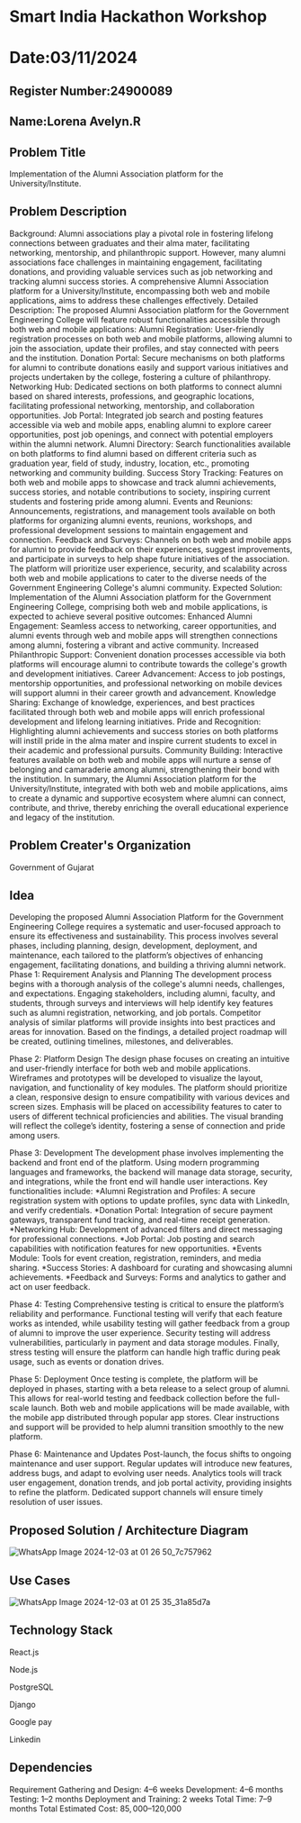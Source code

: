 # Smart India Hackathon Workshop
# Date:03/11/2024
## Register Number:24900089
## Name:Lorena Avelyn.R
## Problem Title
Implementation of the Alumni Association platform for the University/Institute.
## Problem Description
Background: Alumni associations play a pivotal role in fostering lifelong connections between graduates and their alma mater, facilitating networking, mentorship, and philanthropic support. However, many alumni associations face challenges in maintaining engagement, facilitating donations, and providing valuable services such as job networking and tracking alumni success stories. A comprehensive Alumni Association platform for a University/Institute, encompassing both web and mobile applications, aims to address these challenges effectively. Detailed Description: The proposed Alumni Association platform for the Government Engineering College will feature robust functionalities accessible through both web and mobile applications: Alumni Registration: User-friendly registration processes on both web and mobile platforms, allowing alumni to join the association, update their profiles, and stay connected with peers and the institution. Donation Portal: Secure mechanisms on both platforms for alumni to contribute donations easily and support various initiatives and projects undertaken by the college, fostering a culture of philanthropy. Networking Hub: Dedicated sections on both platforms to connect alumni based on shared interests, professions, and geographic locations, facilitating professional networking, mentorship, and collaboration opportunities. Job Portal: Integrated job search and posting features accessible via web and mobile apps, enabling alumni to explore career opportunities, post job openings, and connect with potential employers within the alumni network. Alumni Directory: Search functionalities available on both platforms to find alumni based on different criteria such as graduation year, field of study, industry, location, etc., promoting networking and community building. Success Story Tracking: Features on both web and mobile apps to showcase and track alumni achievements, success stories, and notable contributions to society, inspiring current students and fostering pride among alumni. Events and Reunions: Announcements, registrations, and management tools available on both platforms for organizing alumni events, reunions, workshops, and professional development sessions to maintain engagement and connection. Feedback and Surveys: Channels on both web and mobile apps for alumni to provide feedback on their experiences, suggest improvements, and participate in surveys to help shape future initiatives of the association. The platform will prioritize user experience, security, and scalability across both web and mobile applications to cater to the diverse needs of the Government Engineering College's alumni community. Expected Solution: Implementation of the Alumni Association platform for the Government Engineering College, comprising both web and mobile applications, is expected to achieve several positive outcomes: Enhanced Alumni Engagement: Seamless access to networking, career opportunities, and alumni events through web and mobile apps will strengthen connections among alumni, fostering a vibrant and active community. Increased Philanthropic Support: Convenient donation processes accessible via both platforms will encourage alumni to contribute towards the college's growth and development initiatives. Career Advancement: Access to job postings, mentorship opportunities, and professional networking on mobile devices will support alumni in their career growth and advancement. Knowledge Sharing: Exchange of knowledge, experiences, and best practices facilitated through both web and mobile apps will enrich professional development and lifelong learning initiatives. Pride and Recognition: Highlighting alumni achievements and success stories on both platforms will instill pride in the alma mater and inspire current students to excel in their academic and professional pursuits. Community Building: Interactive features available on both web and mobile apps will nurture a sense of belonging and camaraderie among alumni, strengthening their bond with the institution. In summary, the Alumni Association platform for the University/Institute, integrated with both web and mobile applications, aims to create a dynamic and supportive ecosystem where alumni can connect, contribute, and thrive, thereby enriching the overall educational experience and legacy of the institution.
## Problem Creater's Organization
Government of Gujarat

## Idea
Developing the proposed Alumni Association Platform for the Government Engineering College requires a systematic and user-focused approach to ensure its effectiveness and sustainability. This process involves several phases, including planning, design, development, deployment, and maintenance, each tailored to the platform’s objectives of enhancing engagement, facilitating donations, and building a thriving alumni network.
Phase 1: Requirement Analysis and Planning
The development process begins with a thorough analysis of the college's alumni needs, challenges, and expectations. Engaging stakeholders, including alumni, faculty, and students, through surveys and interviews will help identify key features such as alumni registration, networking, and job portals. Competitor analysis of similar platforms will provide insights into best practices and areas for innovation. Based on the findings, a detailed project roadmap will be created, outlining timelines, milestones, and deliverables.

Phase 2: Platform Design
The design phase focuses on creating an intuitive and user-friendly interface for both web and mobile applications. Wireframes and prototypes will be developed to visualize the layout, navigation, and functionality of key modules. The platform should prioritize a clean, responsive design to ensure compatibility with various devices and screen sizes. Emphasis will be placed on accessibility features to cater to users of different technical proficiencies and abilities. The visual branding will reflect the college’s identity, fostering a sense of connection and pride among users.

Phase 3: Development
The development phase involves implementing the backend and front end of the platform. Using modern programming languages and frameworks, the backend will manage data storage, security, and integrations, while the front end will handle user interactions. Key functionalities include:
*Alumni Registration and Profiles: A secure registration system with options to update profiles, sync data with LinkedIn, and verify credentials.
*Donation Portal: Integration of secure payment gateways, transparent fund tracking, and real-time receipt generation.
*Networking Hub: Development of advanced filters and direct messaging for professional connections.
*Job Portal: Job posting and search capabilities with notification features for new opportunities.
*Events Module: Tools for event creation, registration, reminders, and media sharing.
*Success Stories: A dashboard for curating and showcasing alumni achievements.
*Feedback and Surveys: Forms and analytics to gather and act on user feedback.

Phase 4: Testing
Comprehensive testing is critical to ensure the platform’s reliability and performance. Functional testing will verify that each feature works as intended, while usability testing will gather feedback from a group of alumni to improve the user experience. Security testing will address vulnerabilities, particularly in payment and data storage modules. Finally, stress testing will ensure the platform can handle high traffic during peak usage, such as events or donation drives.

Phase 5: Deployment
Once testing is complete, the platform will be deployed in phases, starting with a beta release to a select group of alumni. This allows for real-world testing and feedback collection before the full-scale launch. Both web and mobile applications will be made available, with the mobile app distributed through popular app stores. Clear instructions and support will be provided to help alumni transition smoothly to the new platform.

Phase 6: Maintenance and Updates
Post-launch, the focus shifts to ongoing maintenance and user support. Regular updates will introduce new features, address bugs, and adapt to evolving user needs. Analytics tools will track user engagement, donation trends, and job portal activity, providing insights to refine the platform. Dedicated support channels will ensure timely resolution of user issues.

## Proposed Solution / Architecture Diagram

![WhatsApp Image 2024-12-03 at 01 26 50_7c757962](https://github.com/user-attachments/assets/e227388f-864c-49fb-8e49-bf5dc7a260cd)

## Use Cases

![WhatsApp Image 2024-12-03 at 01 25 35_31a85d7a](https://github.com/user-attachments/assets/6bbc5c8f-67b8-4270-8b7d-6e3af9ee7efd)



## Technology Stack

React.js

Node.js

PostgreSQL

Django 

Google pay

Linkedin

## Dependencies
Requirement Gathering and Design: 4–6 weeks
Development: 4–6 months 
Testing: 1–2 months
Deployment and Training: 2 weeks
Total Time: 7–9 months
Total Estimated Cost: $85,000–$120,000
